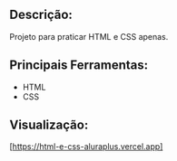 ## Descrição:
Projeto para praticar HTML e CSS apenas.

## Principais Ferramentas:
* HTML
* CSS

## Visualização:

[https://html-e-css-aluraplus.vercel.app]
